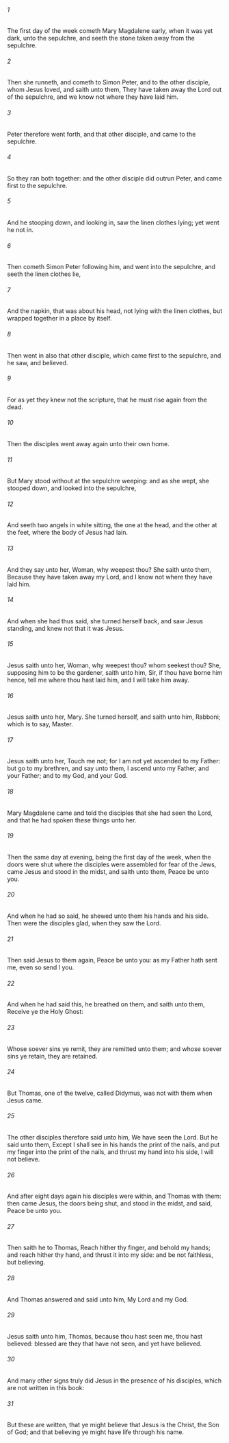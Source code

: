 ###### 1
The first day of the week cometh Mary Magdalene early, when it was yet dark, unto the sepulchre, and seeth the stone taken away from the sepulchre.

###### 2
Then she runneth, and cometh to Simon Peter, and to the other disciple, whom Jesus loved, and saith unto them, They have taken away the Lord out of the sepulchre, and we know not where they have laid him.

###### 3
Peter therefore went forth, and that other disciple, and came to the sepulchre.

###### 4
So they ran both together: and the other disciple did outrun Peter, and came first to the sepulchre.

###### 5
And he stooping down, and looking in, saw the linen clothes lying; yet went he not in.

###### 6
Then cometh Simon Peter following him, and went into the sepulchre, and seeth the linen clothes lie,

###### 7
And the napkin, that was about his head, not lying with the linen clothes, but wrapped together in a place by itself.

###### 8
Then went in also that other disciple, which came first to the sepulchre, and he saw, and believed.

###### 9
For as yet they knew not the scripture, that he must rise again from the dead.

###### 10
Then the disciples went away again unto their own home.

###### 11
But Mary stood without at the sepulchre weeping: and as she wept, she stooped down, and looked into the sepulchre,

###### 12
And seeth two angels in white sitting, the one at the head, and the other at the feet, where the body of Jesus had lain.

###### 13
And they say unto her, Woman, why weepest thou? She saith unto them, Because they have taken away my Lord, and I know not where they have laid him.

###### 14
And when she had thus said, she turned herself back, and saw Jesus standing, and knew not that it was Jesus.

###### 15
Jesus saith unto her, Woman, why weepest thou? whom seekest thou? She, supposing him to be the gardener, saith unto him, Sir, if thou have borne him hence, tell me where thou hast laid him, and I will take him away.

###### 16
Jesus saith unto her, Mary. She turned herself, and saith unto him, Rabboni; which is to say, Master.

###### 17
Jesus saith unto her, Touch me not; for I am not yet ascended to my Father: but go to my brethren, and say unto them, I ascend unto my Father, and your Father; and to my God, and your God.

###### 18
Mary Magdalene came and told the disciples that she had seen the Lord, and that he had spoken these things unto her.

###### 19
Then the same day at evening, being the first day of the week, when the doors were shut where the disciples were assembled for fear of the Jews, came Jesus and stood in the midst, and saith unto them, Peace be unto you.

###### 20
And when he had so said, he shewed unto them his hands and his side. Then were the disciples glad, when they saw the Lord.

###### 21
Then said Jesus to them again, Peace be unto you: as my Father hath sent me, even so send I you.

###### 22
And when he had said this, he breathed on them, and saith unto them, Receive ye the Holy Ghost:

###### 23
Whose soever sins ye remit, they are remitted unto them; and whose soever sins ye retain, they are retained.

###### 24
But Thomas, one of the twelve, called Didymus, was not with them when Jesus came.

###### 25
The other disciples therefore said unto him, We have seen the Lord. But he said unto them, Except I shall see in his hands the print of the nails, and put my finger into the print of the nails, and thrust my hand into his side, I will not believe.

###### 26
And after eight days again his disciples were within, and Thomas with them: then came Jesus, the doors being shut, and stood in the midst, and said, Peace be unto you.

###### 27
Then saith he to Thomas, Reach hither thy finger, and behold my hands; and reach hither thy hand, and thrust it into my side: and be not faithless, but believing.

###### 28
And Thomas answered and said unto him, My Lord and my God.

###### 29
Jesus saith unto him, Thomas, because thou hast seen me, thou hast believed: blessed are they that have not seen, and yet have believed.

###### 30
And many other signs truly did Jesus in the presence of his disciples, which are not written in this book:

###### 31
But these are written, that ye might believe that Jesus is the Christ, the Son of God; and that believing ye might have life through his name.

